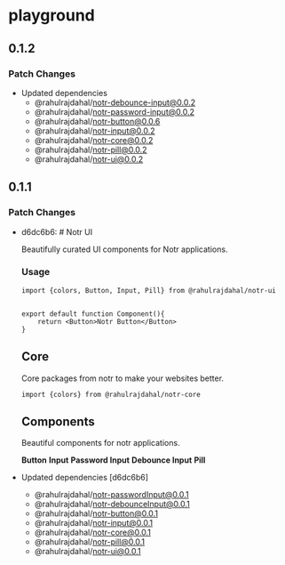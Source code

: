 # playground

## 0.1.2

### Patch Changes

- Updated dependencies
  - @rahulrajdahal/notr-debounce-input@0.0.2
  - @rahulrajdahal/notr-password-input@0.0.2
  - @rahulrajdahal/notr-button@0.0.6
  - @rahulrajdahal/notr-input@0.0.2
  - @rahulrajdahal/notr-core@0.0.2
  - @rahulrajdahal/notr-pill@0.0.2
  - @rahulrajdahal/notr-ui@0.0.2

## 0.1.1

### Patch Changes

- d6dc6b6: # Notr UI

  Beautifully curated UI components for Notr applications.

  ### Usage

  ```
  import {colors, Button, Input, Pill} from @rahulrajdahal/notr-ui


  export default function Component(){
      return <Button>Notr Button</Button>
  }
  ```

  ## Core

  Core packages from notr to make your websites better.

  ```
  import {colors} from @rahulrajdahal/notr-core
  ```

  ## Components

  Beautiful components for notr applications.

  **Button**
  **Input**
  **Password Input**
  **Debounce Input**
  **Pill**

- Updated dependencies [d6dc6b6]
  - @rahulrajdahal/notr-passwordInput@0.0.1
  - @rahulrajdahal/notr-debounceInput@0.0.1
  - @rahulrajdahal/notr-button@0.0.1
  - @rahulrajdahal/notr-input@0.0.1
  - @rahulrajdahal/notr-core@0.0.1
  - @rahulrajdahal/notr-pill@0.0.1
  - @rahulrajdahal/notr-ui@0.0.1
